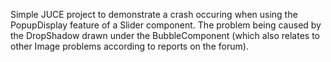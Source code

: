 Simple JUCE project to demonstrate a crash occuring when using the PopupDisplay feature of a Slider component. The problem being caused by the DropShadow drawn under the BubbleComponent (which also relates to other Image problems according to reports on the forum).
